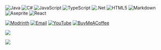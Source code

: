 ![Java](https://img.shields.io/badge/java-%23FFFFFF.svg?style=for-the-badge&logo=openjdk&logoColor=orange) ![C#](https://img.shields.io/badge/c%23-%23239120.svg?style=for-the-badge&logo=csharp&logoColor=white)
![JavaScript](https://img.shields.io/badge/javascript-%23323330.svg?style=for-the-badge&logo=javascript&logoColor=%23F7DF1E) ![TypeScript](https://img.shields.io/badge/typescript-%23007ACC.svg?style=for-the-badge&logo=typescript&logoColor=white) ![.Net](https://img.shields.io/badge/.NET-5C2D91?style=for-the-badge&logo=.net&logoColor=white) ![HTML5](https://img.shields.io/badge/html5-%23E34F26.svg?style=for-the-badge&logo=html5&logoColor=white) ![Markdown](https://img.shields.io/badge/markdown-%23000000.svg?style=for-the-badge&logo=markdown&logoColor=white) ![Aseprite](https://img.shields.io/badge/Aseprite-FFFFFF?style=for-the-badge&logo=Aseprite&logoColor=#7D929E) ![React](https://img.shields.io/badge/react-%2320232a.svg?style=for-the-badge&logo=react&logoColor=%2361DAFB)

[![Modrinth](https://img.shields.io/badge/Modrinth-%23000000.svg?style=for-the-badge&logo=modrinth)](https://modrinth.com/user/Manchick) [![Email](https://img.shields.io/badge/Email-%23FFFFFF.svg?style=for-the-badge&logo=Gmail&logoColor=red)](mailto:manchicking@gmail.com) [![YouTube](https://img.shields.io/badge/YouTube-%23FF0000.svg?style=for-the-badge&logo=YouTube&logoColor=white)](https://youtube.com/@manchick) [![BuyMeACoffee](https://img.shields.io/badge/Buy%20Me%20a%20Coffee-ffdd00?style=for-the-badge&logo=buy-me-a-coffee&logoColor=black)](https://buymeacoffee.com/endercreepa)

![](https://github-readme-stats.vercel.app/api/top-langs/?username=Manchick0&theme=dark&hide_border=false&include_all_commits=true&count_private=true&layout=compact)

![](https://quotes-github-readme.vercel.app/api?type=horizontal&theme=dark)
